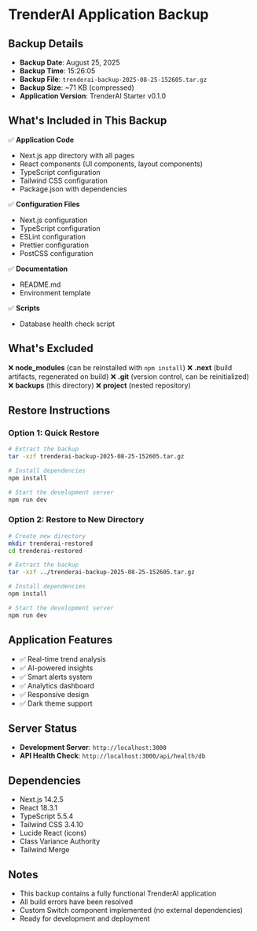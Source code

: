 # TrenderAI Application Backup

## Backup Details
- **Backup Date**: August 25, 2025
- **Backup Time**: 15:26:05
- **Backup File**: `trenderai-backup-2025-08-25-152605.tar.gz`
- **Backup Size**: ~71 KB (compressed)
- **Application Version**: TrenderAI Starter v0.1.0

## What's Included in This Backup
✅ **Application Code**
- Next.js app directory with all pages
- React components (UI components, layout components)
- TypeScript configuration
- Tailwind CSS configuration
- Package.json with dependencies

✅ **Configuration Files**
- Next.js configuration
- TypeScript configuration
- ESLint configuration
- Prettier configuration
- PostCSS configuration

✅ **Documentation**
- README.md
- Environment template

✅ **Scripts**
- Database health check script

## What's Excluded
❌ **node_modules** (can be reinstalled with `npm install`)
❌ **.next** (build artifacts, regenerated on build)
❌ **.git** (version control, can be reinitialized)
❌ **backups** (this directory)
❌ **project** (nested repository)

## Restore Instructions

### Option 1: Quick Restore
```bash
# Extract the backup
tar -xzf trenderai-backup-2025-08-25-152605.tar.gz

# Install dependencies
npm install

# Start the development server
npm run dev
```

### Option 2: Restore to New Directory
```bash
# Create new directory
mkdir trenderai-restored
cd trenderai-restored

# Extract the backup
tar -xzf ../trenderai-backup-2025-08-25-152605.tar.gz

# Install dependencies
npm install

# Start the development server
npm run dev
```

## Application Features
- ✅ Real-time trend analysis
- ✅ AI-powered insights
- ✅ Smart alerts system
- ✅ Analytics dashboard
- ✅ Responsive design
- ✅ Dark theme support

## Server Status
- **Development Server**: `http://localhost:3000`
- **API Health Check**: `http://localhost:3000/api/health/db`

## Dependencies
- Next.js 14.2.5
- React 18.3.1
- TypeScript 5.5.4
- Tailwind CSS 3.4.10
- Lucide React (icons)
- Class Variance Authority
- Tailwind Merge

## Notes
- This backup contains a fully functional TrenderAI application
- All build errors have been resolved
- Custom Switch component implemented (no external dependencies)
- Ready for development and deployment
